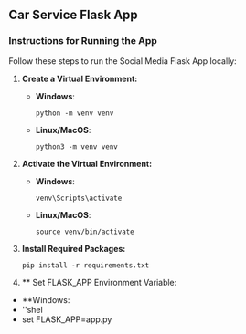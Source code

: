 ## Car Service Flask App

### Instructions for Running the App

Follow these steps to run the Social Media Flask App locally:

1. **Create a Virtual Environment:**

   - **Windows**:
     ```shell
     python -m venv venv
     ```

   - **Linux/MacOS**:
     ```shell
     python3 -m venv venv
     ```

2. **Activate the Virtual Environment:**

   - **Windows**:
     ```shell
     venv\Scripts\activate
     ```

   - **Linux/MacOS**:
     ```shell
     source venv/bin/activate
     ```

3. **Install Required Packages:**

   ```shell
   pip install -r requirements.txt

4. ** Set FLASK_APP Environment Variable:

- **Windows:
- ''shel
- set FLASK_APP=app.py
